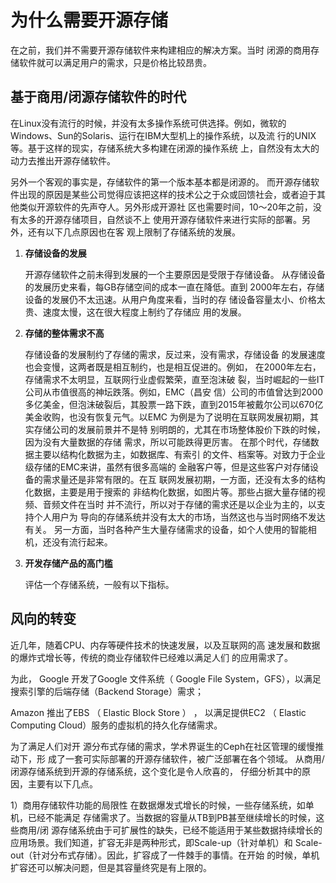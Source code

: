 # 为什么需要开源存储

在之前，我们并不需要开源存储软件来构建相应的解决方案。当时 闭源的商用存储软件就可以满足用户的需求，只是价格比较昂贵。&#x20;

## 基于商用/闭源存储软件的时代

在Linux没有流行的时候，并没有太多操作系统可供选择。例如，微软的Windows、Sun的Solaris、运行在IBM大型机上的操作系统，以及流 行的UNIX等。基于这样的现实，存储系统大多构建在闭源的操作系统 上，自然没有太大的动力去推出开源存储软件。&#x20;

另外一个客观的事实是，存储软件的第一个版本基本都是闭源的。 而开源存储软件出现的原因是某些公司觉得应该把这样的技术公之于众或回馈社会，或者迫于其他类似开源软件的先声夺人。另外形成开源社 区也需要时间，10～20年之前，没有太多的开源存储项目，自然谈不上 使用开源存储软件来进行实际的部署。另外，还有以下几点原因也在客 观上限制了存储系统的发展。

1.  **存储设备的发展**&#x20;

    开源存储软件之前未得到发展的一个主要原因是受限于存储设备。 从存储设备的发展历史来看，每GB存储空间的成本一直在降低。直到 2000年左右，存储设备的发展仍不太迅速。从用户角度来看，当时的存 储设备容量太小、价格太贵、速度太慢，这在很大程度上制约了存储应 用的发展。&#x20;
2.  **存储的整体需求不高**&#x20;

    存储设备的发展制约了存储的需求，反过来，没有需求，存储设备 的发展速度也会变慢，这两者既是相互制约，也是相互促进的。例如， 在2000年左右，存储需求不太明显，互联网行业虚假繁荣，直至泡沫破 裂，当时崛起的一些IT公司从市值很高的神坛跌落。例如，EMC（昌安 信）公司的市值曾达到2000多亿美金，但泡沫破裂后，其股票一路下跌，直到2015年被戴尔公司以670亿美金收购，也没有恢复元气。以EMC 为例是为了说明在互联网发展初期，其实存储公司的发展前景并不是特 别明朗的，尤其在市场整体股价下跌的时候，因为没有大量数据的存储 需求，所以可能跌得更厉害。 在那个时代，存储数据主要以结构化数据为主，如数据库、有索引 的文件、档案等。对致力于企业级存储的EMC来讲，虽然有很多高端的 金融客户等，但是这些客户对存储设备的需求量还是非常有限的。在互 联网发展初期，一方面，还没有太多的结构化数据，主要是用于搜索的 非结构化数据，如图片等。那些占据大量存储的视频、音频文件在当时 并不流行，所以对于存储的需求还是以企业为主的，以支持个人用户为 导向的存储系统并没有太大的市场，当然这也与当时网络不发达有关。 另一方面，当时各种产生大量存储需求的设备，如个人使用的智能相 机，还没有流行起来。
3.  **开发存储产品的高门槛**

    评估一个存储系统，一般有以下指标。

## 风向的转变

近几年，随着CPU、内存等硬件技术的快速发展，以及互联网的高 速发展和数据的爆炸式增长等，传统的商业存储软件已经难以满足人们 的应用需求了。

为此， Google 开发了Google 文件系统（ Google File System，GFS），以满足搜索引擎的后端存储（Backend Storage）需求；

&#x20;Amazon 推出了EBS （ Elastic Block Store ） ， 以满足提供EC2 （ Elastic Computing Cloud）服务的虚拟机的持久化存储需求。

为了满足人们对开 源分布式存储的需求，学术界诞生的Ceph在社区管理的缓慢推动下，形 成了一套可实际部署的开源存储软件，被广泛部署在各个领域。 从商用/闭源存储系统到开源的存储系统，这个变化是令人欣喜的， 仔细分析其中的原因，主要有以下几点。

&#x20;1）商用存储软件功能的局限性 在数据爆发式增长的时候，一些存储系统，如单机，已经不能满足 存储需求了。当数据的容量从TB到PB甚至继续增长的时候，这些商用/闭 源存储系统由于可扩展性的缺失，已经不能适用于某些数据持续增长的 应用场景。我们知道，扩容无非是两种形式，即Scale-up（针对单机）和 Scale-out（针对分布式存储）。因此，扩容成了一件棘手的事情。在开始 的时候，单机扩容还可以解决问题，但是其容量终究是有上限的。

